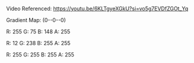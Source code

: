 Video Referenced: https://youtu.be/6KLTgyeXGkU?si=vo5g7EVDfZGOt_Yq

Gradient Map: (0--0--0)

R: 255 G: 75 B: 148 A: 255

R: 12 G: 238 B: 255 A: 255

R: 255 G: 255 B: 255 A: 255
